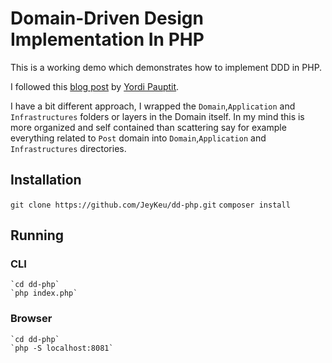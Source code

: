 # Domain-Driven Design Implementation In PHP

This is a working demo which demonstrates how to implement DDD in PHP.

I followed this [blog post](https://www.yordipauptit.com/hexagonal-architecture-in-php/) by [Yordi Pauptit](https://github.com/YP28).

I have a bit different approach, I wrapped the  `Domain`,`Application` and `Infrastructures` folders or layers in the Domain itself. In my mind  this is more organized and self contained than scattering say for example everything related to `Post` domain into  `Domain`,`Application` and `Infrastructures` directories.

## Installation

`git clone https://github.com/JeyKeu/dd-php.git`
`composer install`

## Running 

### CLI
    `cd dd-php`
    `php index.php`
    
   
   
### Browser
    `cd dd-php`
    `php -S localhost:8081`




